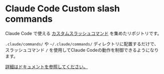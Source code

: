 # Claude Code Custom slash commands

Claude Code で使える [カスタムスラッシュコマンド](https://docs.anthropic.com/en/docs/claude-code/slash-commands#custom-slash-commands) を集めたリポジトリです。

`.claude/commands/` や `~/.claude/commands/` ディレクトリに配置するだけで、スラッシュコマンド `/` を使用してClaude Codeの動作を制御できるようになります。

[詳細はドキュメントを参照してください。](https://docs.anthropic.com/en/docs/claude-code/slash-commands#custom-slash-commands)
